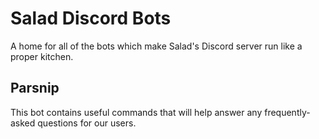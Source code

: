 # Salad Discord Bots

A home for all of the bots which make Salad's Discord server run like a proper kitchen.

## Parsnip

This bot contains useful commands that will help answer any frequently-asked questions for our users.
